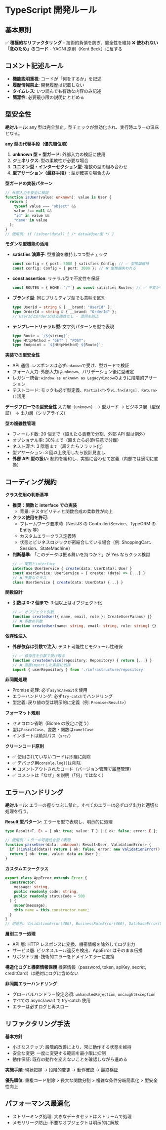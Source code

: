 # TypeScript 開発ルール

## 基本原則

✅ **積極的なリファクタリング** - 技術的負債を防ぎ、健全性を維持
❌ **使われない「念のため」のコード** - YAGNI 原則（Kent Beck）に反する

## コメント記述ルール

- **機能説明重視**: コードが「何をするか」を記述
- **履歴情報禁止**: 開発履歴は記載しない
- **タイムレス**: いつ読んでも有効な内容のみ記述
- **簡潔性**: 必要最小限の説明にとどめる

## 型安全性

**絶対ルール**: any 型は完全禁止。型チェックが無効化され、実行時エラーの温床となる。

**any 型の代替手段（優先順位順）**

1. **unknown 型 + 型ガード**: 外部入力の検証に使用
2. **ジェネリクス**: 型の柔軟性が必要な場合
3. **ユニオン型・インターセクション型**: 複数の型の組み合わせ
4. **型アサーション（最終手段）**: 型が確実な場合のみ

**型ガードの実装パターン**

```typescript
// 外部入力を安全に検証
function isUser(value: unknown): value is User {
  return (
    typeof value === "object" &&
    value !== null &&
    "id" in value &&
    "name" in value
  );
}
// 使用例: if (isUser(data)) { /* dataはUser型 */ }
```

**モダンな型機能の活用**

- **satisfies 演算子**: 型推論を維持しつつ型チェック
  ```typescript
  const config = { port: 3000 } satisfies Config; // ✅ 型推論維持
  const config: Config = { port: 3000 }; // ❌ 型推論失われる
  ```
- **const assertion**: リテラル型で不変性を保証
  ```typescript
  const ROUTES = { HOME: "/" } as const satisfies Routes; // ✅ 不変かつ型安全
  ```
- **ブランド型**: 同じプリミティブ型でも意味を区別
  ```typescript
  type UserId = string & { __brand: "UserId" };
  type OrderId = string & { __brand: "OrderId" };
  // UserIdとOrderIdは互換性なし - 混同を防止
  ```
- **テンプレートリテラル型**: 文字列パターンを型で表現
  ```typescript
  type Route = `/${string}`;
  type HttpMethod = "GET" | "POST";
  type Endpoint = `${HttpMethod} ${Route}`;
  ```

**実装での型安全性**

- API 通信: レスポンスは必ず`unknown`で受け、型ガードで検証
- フォーム入力: 外部入力は`unknown`、バリデーション後に型確定
- レガシー統合: `window as unknown as LegacyWindow`のように段階的アサーション
- テストコード: モックも必ず型定義、`Partial<T>`や`vi.fn<[Args], Return>()`活用

**データフローでの型安全性**
入力層（`unknown`） → 型ガード → ビジネス層（型保証） → 出力層（シリアライズ）

**型の複雑性管理**

- フィールド数: 20 個まで（超えたら責務で分割、外部 API 型は例外）
- オプショナル率: 30%まで（超えたら必須/任意で分離）
- ネスト深さ: 3 階層まで（超えたらフラット化）
- 型アサーション: 3 回以上使用したら設計見直し
- **外部 API 型の扱い**: 制約を緩和し、実態に合わせて定義（内部では適切に変換）

## コーディング規約

**クラス使用の判断基準**

- **推奨：関数と interface での実装**
  - 背景: テスタビリティと関数合成の柔軟性が向上
- **クラス使用を許可**:
  - フレームワーク要求時（NestJS の Controller/Service、TypeORM の Entity 等）
  - カスタムエラークラス定義時
  - 状態とビジネスロジックが密結合している場合（例: ShoppingCart、Session、StateMachine）
- **判断基準**: 「このデータは振る舞いを持つか？」が Yes ならクラス検討
  ```typescript
  // ✅ 関数とinterface
  interface UserService { create(data: UserData): User }
  const userService: UserService = { create: (data) => {...} }
  // ❌ 不要なクラス
  class UserService { create(data: UserData) {...} }
  ```

**関数設計**

- **引数は 0-2 個まで**: 3 個以上はオブジェクト化
  ```typescript
  // ✅ オブジェクト引数
  function createUser({ name, email, role }: CreateUserParams) {}
  // ❌ 多数の引数
  function createUser(name: string, email: string, role: string) {}
  ```

**依存性注入**

- **外部依存は引数で注入**: テスト可能性とモジュール性確保
  ```typescript
  // ✅ 依存性を引数で受け取る
  function createService(repository: Repository) { return {...} }
  // ❌ 直接importした実装に依存
  import { userRepository } from './infrastructure/repository'
  ```

**非同期処理**

- Promise 処理: 必ず`async/await`を使用
- エラーハンドリング: 必ず`try-catch`でハンドリング
- 型定義: 戻り値の型は明示的に定義（例: `Promise<Result>`）

**フォーマット規則**

- セミコロン省略（Biome の設定に従う）
- 型は`PascalCase`、変数・関数は`camelCase`
- インポートは絶対パス（`src/`）

**クリーンコード原則**

- ✅ 使用されていないコードは即座に削除
- ✅ デバッグ用`console.log()`は削除
- ❌ コメントアウトされたコード（バージョン管理で履歴管理）
- ✅ コメントは「なぜ」を説明（「何」ではなく）

## エラーハンドリング

**絶対ルール**: エラーの握りつぶし禁止。すべてのエラーは必ずログ出力と適切な処理を行う。

**Result 型パターン**: エラーを型で表現し、明示的に処理

```typescript
type Result<T, E> = { ok: true; value: T } | { ok: false; error: E };

// 使用例：エラーの可能性を型で表現
function parseUser(data: unknown): Result<User, ValidationError> {
  if (!isValid(data)) return { ok: false, error: new ValidationError() };
  return { ok: true, value: data as User };
}
```

**カスタムエラークラス**

```typescript
export class AppError extends Error {
  constructor(
    message: string,
    public readonly code: string,
    public readonly statusCode = 500
  ) {
    super(message);
    this.name = this.constructor.name;
  }
}
// 用途別: ValidationError(400), BusinessRuleError(400), DatabaseError(500), ExternalServiceError(502)
```

**層別エラー処理**

- API 層: HTTP レスポンスに変換、機密情報を除外してログ出力
- サービス層: ビジネスルール違反を検出、AppError はそのまま伝播
- リポジトリ層: 技術的エラーをドメインエラーに変換

**構造化ログと機密情報保護**
機密情報（password, token, apiKey, secret, creditCard）は絶対にログに含めない

**非同期エラーハンドリング**

- グローバルハンドラー設定必須: `unhandledRejection`, `uncaughtException`
- すべての async/await で try-catch 使用
- エラーは必ずログと再スロー

## リファクタリング手法

**基本方針**

- 小さなステップ: 段階的改善により、常に動作する状態を維持
- 安全な変更: 一度に変更する範囲を最小限に抑制
- 動作保証: 既存の動作を変えないことを確認しながら進める

**実施手順**: 現状把握 → 段階的変更 → 動作確認 → 最終検証

**優先順位**: 重複コード削除 > 長大な関数分割 > 複雑な条件分岐簡素化 > 型安全性向上

## パフォーマンス最適化

- ストリーミング処理: 大きなデータセットはストリームで処理
- メモリリーク防止: 不要なオブジェクトは明示的に解放
